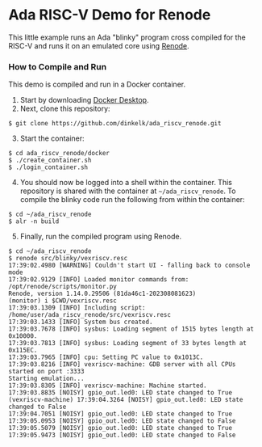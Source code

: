 # Ada RISC-V Demo for Renode

This little example runs an Ada "blinky" program cross compiled for the RISC-V and runs it on an emulated core using [Renode](https://renode.readthedocs.io/en/latest/index.html).

### How to Compile and Run

This demo is compiled and run in a Docker container.

 1. Start by downloading [Docker Desktop](https://www.docker.com/products/docker-desktop/).
 2. Next, clone this repository:

  ```
  $ git clone https://github.com/dinkelk/ada_riscv_renode.git 
  ```

 3. Start the container:

  ```
  $ cd ada_riscv_renode/docker
  $ ./create_container.sh
  $ ./login_container.sh
  ```

 4. You should now be logged into a shell within the container. This repository is shared with the container at `~/ada_riscv_renode`. To compile the blinky code run the following from within the container:

  ```
  $ cd ~/ada_riscv_renode
  $ alr -n build
  ```

 5. Finally, run the compiled program using Renode.

  ```
  $ cd ~/ada_riscv_renode
  $ renode src/blinky/vexriscv.resc
  17:39:02.4980 [WARNING] Couldn't start UI - falling back to console mode
  17:39:02.9129 [INFO] Loaded monitor commands from: /opt/renode/scripts/monitor.py
  Renode, version 1.14.0.29506 (81da46c1-202308081623)
  (monitor) i $CWD/vexriscv.resc
  17:39:03.1309 [INFO] Including script: /home/user/ada_riscv_renode/src/vexriscv.resc
  17:39:03.1433 [INFO] System bus created.
  17:39:03.7678 [INFO] sysbus: Loading segment of 1515 bytes length at 0x10000.
  17:39:03.7813 [INFO] sysbus: Loading segment of 33 bytes length at 0x115EC.
  17:39:03.7965 [INFO] cpu: Setting PC value to 0x1013C.
  17:39:03.8216 [INFO] vexriscv-machine: GDB server with all CPUs started on port :3333
  Starting emulation...
  17:39:03.8305 [INFO] vexriscv-machine: Machine started.
  17:39:03.8835 [NOISY] gpio_out.led0: LED state changed to True
  (vexriscv-machine) 17:39:04.3264 [NOISY] gpio_out.led0: LED state changed to False
  17:39:04.7051 [NOISY] gpio_out.led0: LED state changed to True
  17:39:05.0953 [NOISY] gpio_out.led0: LED state changed to False
  17:39:05.5079 [NOISY] gpio_out.led0: LED state changed to True
  17:39:05.9473 [NOISY] gpio_out.led0: LED state changed to False
  ```
